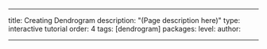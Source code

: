 ---

title: Creating Dendrogram
description: "(Page description here)"
type: interactive tutorial
order: 4
tags: [dendrogram]
packages: 
level: 
author: 

---